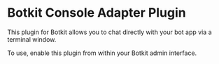 # Botkit Console Adapter Plugin

This plugin for Botkit allows you to chat directly with your bot app via a terminal window.

To use, enable this plugin from within your Botkit admin interface.
